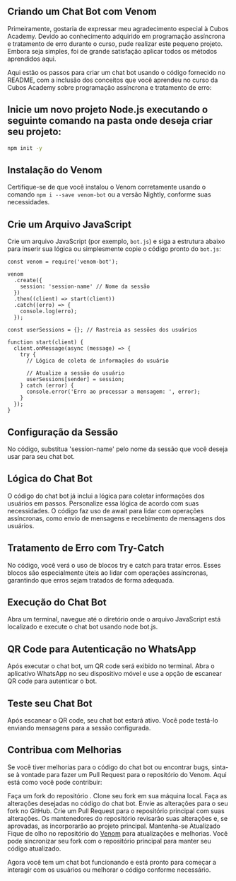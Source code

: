 ## Criando um Chat Bot com Venom

Primeiramente, gostaria de expressar meu agradecimento especial à Cubos Academy. Devido ao conhecimento adquirido em programação assíncrona e tratamento de erro durante o curso, pude realizar este pequeno projeto. Embora seja simples, foi de grande satisfação aplicar todos os métodos aprendidos aqui.

Aqui estão os passos para criar um chat bot usando o código fornecido no README, com a inclusão dos conceitos que você aprendeu no curso da Cubos Academy sobre programação assíncrona e tratamento de erro:

## Inicie um novo projeto Node.js executando o seguinte comando na pasta onde deseja criar seu projeto:

```bash
npm init -y
```

## Instalação do Venom

Certifique-se de que você instalou o Venom corretamente usando o comando `npm i --save venom-bot` ou a versão Nightly, conforme suas necessidades.

## Crie um Arquivo JavaScript

Crie um arquivo JavaScript (por exemplo, `bot.js`) e siga a estrutura abaixo para inserir sua lógica ou simplesmente copie o código pronto do `bot.js`:

```
const venom = require('venom-bot');

venom
  .create({
    session: 'session-name' // Nome da sessão
  })
  .then((client) => start(client))
  .catch((erro) => {
    console.log(erro);
  });

const userSessions = {}; // Rastreia as sessões dos usuários

function start(client) {
  client.onMessage(async (message) => {
    try {
      // Lógica de coleta de informações do usuário

      // Atualize a sessão do usuário
      userSessions[sender] = session;
    } catch (error) {
      console.error('Erro ao processar a mensagem: ', error);
    }
  });
}

```
## Configuração da Sessão
No código, substitua 'session-name' pelo nome da sessão que você deseja usar para seu chat bot.

## Lógica do Chat Bot
O código do chat bot já inclui a lógica para coletar informações dos usuários em passos. Personalize essa lógica de acordo com suas necessidades. O código faz uso de await para lidar com operações assíncronas, como envio de mensagens e recebimento de mensagens dos usuários.

## Tratamento de Erro com Try-Catch
No código, você verá o uso de blocos try e catch para tratar erros. Esses blocos são especialmente úteis ao lidar com operações assíncronas, garantindo que erros sejam tratados de forma adequada.

## Execução do Chat Bot
Abra um terminal, navegue até o diretório onde o arquivo JavaScript está localizado e execute o chat bot usando node bot.js.

## QR Code para Autenticação no WhatsApp
Após executar o chat bot, um QR code será exibido no terminal. Abra o aplicativo WhatsApp no seu dispositivo móvel e use a opção de escanear QR code para autenticar o bot.

## Teste seu Chat Bot
Após escanear o QR code, seu chat bot estará ativo. Você pode testá-lo enviando mensagens para a sessão configurada.

## Contribua com Melhorias
Se você tiver melhorias para o código do chat bot ou encontrar bugs, sinta-se à vontade para fazer um Pull Request para o repositório do Venom. Aqui está como você pode contribuir:

Faça um fork do repositório  .
Clone seu fork em sua máquina local.
Faça as alterações desejadas no código do chat bot.
Envie as alterações para o seu fork no GitHub.
Crie um Pull Request para o repositório principal com suas alterações.
Os mantenedores do repositório revisarão suas alterações e, se aprovadas, as incorporarão ao projeto principal.
Mantenha-se Atualizado
Fique de olho no repositório do [Venom](https://docs.orkestral.io/venom) para atualizações e melhorias. Você pode sincronizar seu fork com o repositório principal para manter seu código atualizado.

Agora você tem um chat bot funcionando e está pronto para começar a interagir com os usuários ou melhorar o código conforme necessário.
